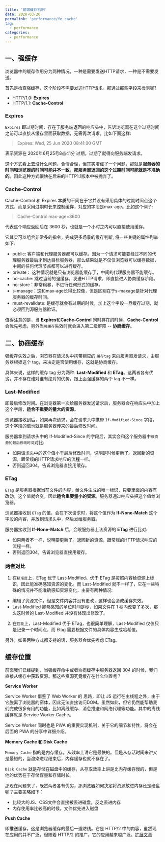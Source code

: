 ```yaml
---
title: '前端缓存机制'
date: 2020-03-26
permalink: 'performance/fe_cache'
tag:
  - performance
categories:
  - performance
---
```


## 一、强缓存

浏览器中的缓存作用分为两种情况，一种是需要发送HTTP请求，一种是不需要发送。

首先是检查强缓存，这个阶段不需要发送HTTP请求。那通过那些字段来检测呢?

- HTTP/1.0: **Expires**
- HTTP/1.1: **Cache-Control**

### Expires

`Expires` 即过期时间，存在于服务端返回的响应头中，告诉浏览器在这个过期时间之前可以直接从缓存里面获取数据，无需再次请求。比如下面这样:

> Expires: Wed, 25 Jun 2020 08:41:00 GMT

表示资源在 2020年6月25号8点41分 过期，过期了就得向服务端发请求。

这个方式看上去没什么问题，合情合理，但其实潜藏了一个问题，那就是**服务器的时间和浏览器的时间可能并不一致，那服务器返回的这个过期时间可能就是不准确的**。因此这种方式很快在后来的HTTP1.1版本中被抛弃了。

### Cache-Control

Cache-Control 和 Expires 本质的不同在于它并没有采用具体的过期时间点这个方式，而是采用过期时长来控制缓存，对应的字段是max-age。比如这个例子:

> Cache-Control:max-age=3600

代表这个响应返回后在 3600 秒，也就是一个小时之内可以直接使用缓存。

它其实可以组合非常多的指令，完成更多场景的缓存判断, 将一些关键的属性列举如下:

- public: 客户端和代理服务器都可以缓存。因为一个请求可能要经过不同的代理服务器最后才到达目标服务器，那么结果就是不仅仅浏览器可以缓存数据，中间的任何代理节点都可以进行缓存。
- private： 这种情况就是只有浏览器能缓存了，中间的代理服务器不能缓存。
- no-cache: 跳过当前的强缓存，发送HTTP请求，即直接进入协商缓存阶段。
- no-store：非常粗暴，不进行任何形式的缓存。
- s-maxage：这和max-age长得比较像，但是区别在于s-maxage是针对代理服务器的缓存时间。
- must-revalidate: 是缓存就会有过期的时候，加上这个字段一旦缓存过期，就必须回到源服务器验证。

值得注意的是，当 **Expires**和**Cache-Control** 同时存在的时候，**Cache-Control**会优先考虑，另外当`强缓存`失效时就会进入第二级屏障 -- **协商缓存**。

## 二、协商缓存

强缓存失效之后，浏览器在请求头中携带相应的 `缓存tag` 来向服务器发请求，由服务器根据这个 tag，来决定是否使用缓存，这就是协商缓存。

具体来说，这样的缓存 tag 分为两种: **Last-Modified** 和 **ETag**。这两者各有优劣，并不存在谁对谁有绝对的优势，跟上面强缓存的两个 tag 不一样。

### Last-Modified

即最后修改时间。在浏览器第一次给服务器发送请求后，服务器会在响应头中加上这个字段，**适合不重要的量大的资源**。

浏览器接收到后，如果再次请求，会在请求头中携带 `If-Modified-Since` 字段，这个字段的值也就是服务器传来的最后修改时间。

服务器拿到请求头中的 If-Modified-Since 的字段后，其实会和这个服务器中`该资源的最后修改时间`对比:

- 如果请求头中的这个值小于最后修改时间，说明是时候更新了。返回新的资源，跟常规的HTTP请求响应的流程一样。
- 否则返回304，告诉浏览器直接用缓存。

### ETag

`ETag` 是服务器根据当前文件的内容，给文件生成的唯一标识，只要里面的内容有改动，这个值就会变，因此**适合重要量小的资源**。服务器通过响应头把这个值给浏览器。

浏览器接收到 `ETag` 的值，会在下次请求时，将这个值作为 **If-None-Match** 这个字段的内容，并放到请求头中，然后发给服务器。

服务器接收到 **If-None-Match** 后，会跟服务器上该资源的 **ETag** 进行比对:

- 如果两者不一样，说明要更新了。返回新的资源，跟常规的HTTP请求响应的流程一样。
- 否则返回304，告诉浏览器直接用缓存。

### 两者对比

1. 在`精准度`上，ETag 优于 Last-Modified。优于 ETag 是按照内容给资源上标识，因此能准确感知资源的变化。而 Last-Modified 就不一样了，它在一些特殊的情况并不能准确感知资源变化，主要有两种情况:
  - 编辑了资源文件，但是文件内容并没有更改，这样也会造成缓存失效。
  - Last-Modified 能够感知的单位时间是秒，如果文件在 1 秒内改变了多次，那么这时候的 Last-Modified 并没有体现出修改了。
2. 在`性能`上，Last-Modified 优于 ETag，也很简单理解，Last-Modified 仅仅只是记录一个时间点，而 Etag 需要根据文件的具体内容生成哈希值。

另外，如果两种方式都支持的话，服务器会优先考虑 ETag。

## 缓存位置

前面我们已经提到，当强缓存命中或者协商缓存中服务器返回 304 的时候，我们直接从缓存中获取资源。那这些资源究竟缓存在什么位置呢？

**Service Worker**

Service Worker 借鉴了 Web Worker 的 思路，即让 JS 运行在主线程之外，由于它脱离了浏览器的窗体，因此无法直接访问DOM。虽然如此，但它仍然能帮助我们完成很多有用的功能，比如离线缓存、消息推送和网络代理等功能。其中的离线缓存就是 Service Worker Cache。

Service Worker 同时也是 PWA 的重要实现机制，关于它的细节和特性，将会在后面的 PWA 的分享中详细介绍。

**Memory Cache 和 Disk Cache**

`Memory Cache` 指的是内存缓存，从效率上讲它是最快的。但是从存活时间来讲又是最短的，当渲染进程结束后，内存缓存也就不存在了。

`Disk Cache` 就是存储在磁盘中的缓存，从存取效率上讲是比内存缓存慢的，但是他的优势在于存储容量和存储时长。

那现在问题来了，既然两者各有优劣，那浏览器如何决定将资源放进内存还是硬盘呢？主要策略如下：

- 比较大的JS、CSS文件会直接被丢进磁盘，反之丢进内存
- 内存使用率比较高的时候，文件优先进入磁盘

**Push Cache**

即推送缓存，这是浏览器缓存的最后一道防线。它是 HTTP/2 中的内容，虽然现在应用的并不广泛，但随着 HTTP/2 的推广，它的应用越来越广泛。[扩展文章](https://jakearchibald.com/2017/h2-push-tougher-than-i-thought/)
